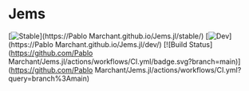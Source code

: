 # Jems

[![Stable](https://img.shields.io/badge/docs-stable-blue.svg)](https://Pablo Marchant.github.io/Jems.jl/stable/)
[![Dev](https://img.shields.io/badge/docs-dev-blue.svg)](https://Pablo Marchant.github.io/Jems.jl/dev/)
[![Build Status](https://github.com/Pablo Marchant/Jems.jl/actions/workflows/CI.yml/badge.svg?branch=main)](https://github.com/Pablo Marchant/Jems.jl/actions/workflows/CI.yml?query=branch%3Amain)

